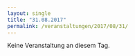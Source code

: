```yaml
---
layout: single
title: "31.08.2017"
permalink: /veranstaltungen/2017/08/31/
---
```


Keine Veranstaltung an diesem Tag.
